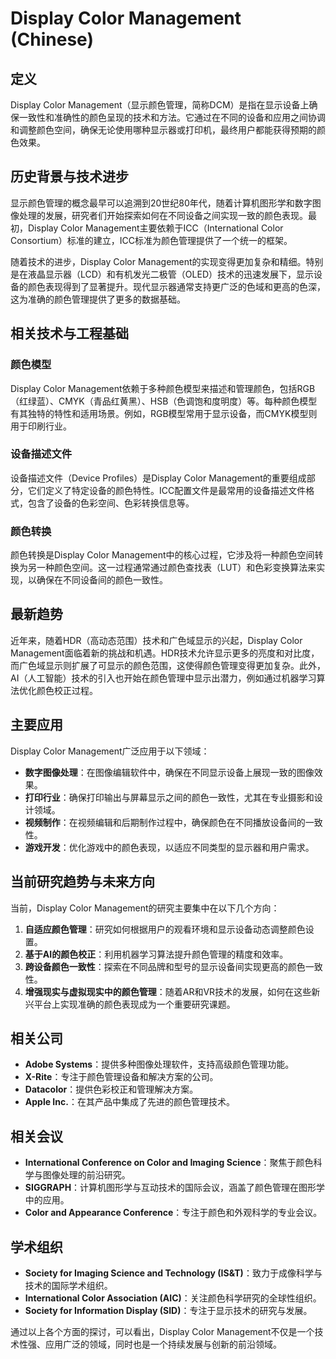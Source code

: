 # Display Color Management (Chinese)

## 定义

Display Color Management（显示颜色管理，简称DCM）是指在显示设备上确保一致性和准确性的颜色呈现的技术和方法。它通过在不同的设备和应用之间协调和调整颜色空间，确保无论使用哪种显示器或打印机，最终用户都能获得预期的颜色效果。

## 历史背景与技术进步

显示颜色管理的概念最早可以追溯到20世纪80年代，随着计算机图形学和数字图像处理的发展，研究者们开始探索如何在不同设备之间实现一致的颜色表现。最初，Display Color Management主要依赖于ICC（International Color Consortium）标准的建立，ICC标准为颜色管理提供了一个统一的框架。

随着技术的进步，Display Color Management的实现变得更加复杂和精细。特别是在液晶显示器（LCD）和有机发光二极管（OLED）技术的迅速发展下，显示设备的颜色表现得到了显著提升。现代显示器通常支持更广泛的色域和更高的色深，这为准确的颜色管理提供了更多的数据基础。

## 相关技术与工程基础

### 颜色模型

Display Color Management依赖于多种颜色模型来描述和管理颜色，包括RGB（红绿蓝）、CMYK（青品红黄黑）、HSB（色调饱和度明度）等。每种颜色模型有其独特的特性和适用场景。例如，RGB模型常用于显示设备，而CMYK模型则用于印刷行业。

### 设备描述文件

设备描述文件（Device Profiles）是Display Color Management的重要组成部分，它们定义了特定设备的颜色特性。ICC配置文件是最常用的设备描述文件格式，包含了设备的色彩空间、色彩转换信息等。

### 颜色转换

颜色转换是Display Color Management中的核心过程，它涉及将一种颜色空间转换为另一种颜色空间。这一过程通常通过颜色查找表（LUT）和色彩变换算法来实现，以确保在不同设备间的颜色一致性。

## 最新趋势

近年来，随着HDR（高动态范围）技术和广色域显示的兴起，Display Color Management面临着新的挑战和机遇。HDR技术允许显示更多的亮度和对比度，而广色域显示则扩展了可显示的颜色范围，这使得颜色管理变得更加复杂。此外，AI（人工智能）技术的引入也开始在颜色管理中显示出潜力，例如通过机器学习算法优化颜色校正过程。

## 主要应用

Display Color Management广泛应用于以下领域：

- **数字图像处理**：在图像编辑软件中，确保在不同显示设备上展现一致的图像效果。
- **打印行业**：确保打印输出与屏幕显示之间的颜色一致性，尤其在专业摄影和设计领域。
- **视频制作**：在视频编辑和后期制作过程中，确保颜色在不同播放设备间的一致性。
- **游戏开发**：优化游戏中的颜色表现，以适应不同类型的显示器和用户需求。

## 当前研究趋势与未来方向

当前，Display Color Management的研究主要集中在以下几个方向：

1. **自适应颜色管理**：研究如何根据用户的观看环境和显示设备动态调整颜色设置。
2. **基于AI的颜色校正**：利用机器学习算法提升颜色管理的精度和效率。
3. **跨设备颜色一致性**：探索在不同品牌和型号的显示设备间实现更高的颜色一致性。
4. **增强现实与虚拟现实中的颜色管理**：随着AR和VR技术的发展，如何在这些新兴平台上实现准确的颜色表现成为一个重要研究课题。

## 相关公司

- **Adobe Systems**：提供多种图像处理软件，支持高级颜色管理功能。
- **X-Rite**：专注于颜色管理设备和解决方案的公司。
- **Datacolor**：提供色彩校正和管理解决方案。
- **Apple Inc.**：在其产品中集成了先进的颜色管理技术。
  
## 相关会议

- **International Conference on Color and Imaging Science**：聚焦于颜色科学与图像处理的前沿研究。
- **SIGGRAPH**：计算机图形学与互动技术的国际会议，涵盖了颜色管理在图形学中的应用。
- **Color and Appearance Conference**：专注于颜色和外观科学的专业会议。

## 学术组织

- **Society for Imaging Science and Technology (IS&T)**：致力于成像科学与技术的国际学术组织。
- **International Color Association (AIC)**：关注颜色科学研究的全球性组织。
- **Society for Information Display (SID)**：专注于显示技术的研究与发展。

通过以上各个方面的探讨，可以看出，Display Color Management不仅是一个技术性强、应用广泛的领域，同时也是一个持续发展与创新的前沿领域。